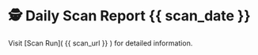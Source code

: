 # 🕵️ Daily Scan Report {{ scan_date }}

Visit [Scan Run]( {{ scan_url }} ) for detailed information.
